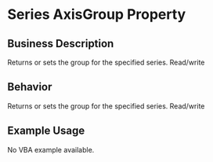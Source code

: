 # Series AxisGroup Property

## Business Description
Returns or sets the group for the specified series. Read/write

## Behavior
Returns or sets the group for the specified series. Read/write

## Example Usage
No VBA example available.